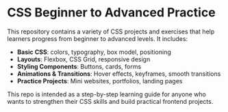 # CSS Beginner to Advanced Practice

This repository contains a variety of CSS projects and exercises that help learners progress from beginner to advanced levels. It includes:

- **Basic CSS**: colors, typography, box model, positioning
- **Layouts**: Flexbox, CSS Grid, responsive design
- **Styling Components**: Buttons, cards, forms
- **Animations & Transitions**: Hover effects, keyframes, smooth transitions
- **Practice Projects**: Mini websites, portfolios, landing pages

This repo is intended as a step-by-step learning guide for anyone who wants to strengthen their CSS skills and build practical frontend projects.
